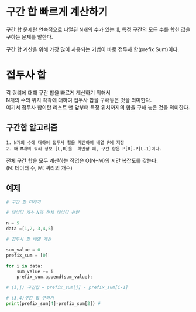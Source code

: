 # 구간 합 빠르게 계산하기
구간 합 문제란 연속적으로 나열된 N개의 수가 있는데, 특정 구간의 모든 수를 합한 값을 구하는 문제를 말한다.  

구간 합 계산을 위해 가장 많이 사용되는 기법이 바로 접두사 합(prefix Sum)이다.
# 접두사 합 
각 쿼리에 대해 구간 합을 빠르게 계산하기 위해서  
N개의 수의 위치 각각에 대하여 접두사 합을 구해놓은 것을 의미한다.  
여기서 접두사 합이란 리스트 맨 앞부터 특정 위치까지의 합을 구해 놓은 것을 의미한다.  

## 구간합 알고리즘 
```
1. N개의 수에 대하여 접두사 합을 계산하여 배열 P에 저장
2. 매 M개의 쿼리 정보 [L,R]을  확인할 때, 구간 합은 P[R]-P[L-1]이다.
```
전체 구간 합을 모두 계산하는 작업은 O(N+M)의 시간 복잡도를 갖는다.  
(N: 데이터 수, M: 쿼리의 개수)

## 예제 
```python
# 구간 합 더하기

# 데이터 개수 N과 전체 데이터 선언

n = 5
data =[1,2,-3,4,5]

# 접두사 합 배열 계산

sum_value = 0
prefix_sum = [0]

for i in data:
    sum_value += i
    prefix_sum.append(sum_value);

# (i,j) 구간합 = prefix_sum[j] - prefix_sum[i-1]

# (3,4)구간 합 구하기
print(prefix_sum[4]-prefix_sum[2]) # 

```
